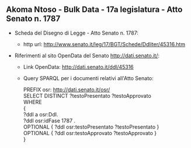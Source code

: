 ## Akoma Ntoso - Bulk Data - 17a legislatura - Atto Senato n. 1787 ##

* Scheda del Disegno di Legge - Atto Senato n. 1787:
	* http url: http://www.senato.it/leg/17/BGT/Schede/Ddliter/45316.htm

* Riferimenti al sito OpenData del Senato http://dati.senato.it/:
	* Link OpenData: http://dati.senato.it/ddl/45316
	* Query SPARQL per i documenti relativi all'Atto Senato:

        PREFIX osr: <http://dati.senato.it/osr/>  
		SELECT DISTINCT ?testoPresentato ?testoApprovato  
		WHERE  
		{  
		    ?ddl a osr:Ddl.  
		    ?ddl osr:idFase 1787 .  
		    OPTIONAL { ?ddl osr:testoPresentato ?testoPresentato }  
		    OPTIONAL { ?ddl osr:testoApprovato ?testoApprovato }  
		}
		